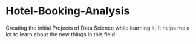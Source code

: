 # Hotel-Booking-Analysis
Creating the initial Projects of Data Science while learning it. It helps me a lot to learn about the new things in this field.
